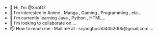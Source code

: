 - 👋 Hi, I’m @SiroG7
- 👀 I’m interested in Anime , Manga , Gaming , Programming , etc...
- 🌱 I’m currently learning Java , Python , HTML...
- 💞️ I’m looking to collaborate on ...
- 📫 How to reach me : Mail me at : srijanghosh04052005@gmail,com ...

<!---
SiroG7/SiroG7 is a ✨ special ✨ repository because its `README.md` (this file) appears on your GitHub profile.
You can click the Preview link to take a look at your changes.
--->
